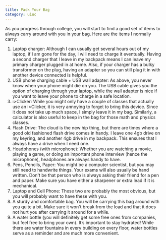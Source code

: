 ```yaml
---
title: Pack Your Bag
category: uiuc
---
```


As you progress through college, you will start to find a 
good set of items to always carry around with you in your 
bag. Here are the items I normally carry:

1. Laptop charger: Although I can usually get several hours out of my laptop, if I am gone for the day, I will need to charge it eventually. Having a second charger that I leave in my backpack means I can leave my primary charger plugged in at home. Also, if your charger has a bulky transformer on the plug, having an adapter so you can still plug it in with another device connected is helpful.
2. USB phone charging cable + USB wall adapter: As above, you never know when your phone might die on you. The USB cable gives you the option of charging through your laptop, while the wall adapter is nice if you want to leave your phone to charge in a safe location.
3. i>Clicker: While you might only have a couple of classes that actually use an i>Clicker, it is very annoying to forget to bring this device. Since it does not take up much space, I simply leave it in my bag. Similarly, a calculator is also useful to keep in the bag for those math and physics classes.
4. Flash Drive: The cloud is the new hip thing, but there are times where a good old fashioned flash drive comes in handy. I leave one 4gb drive on my keyring, and another 4gb drive in my backpack. This ensures that I always have a drive when I need one.
5. Headphones (with microphone): Whether you are watching a movie, playing a game, or doing an important phone interview (hence the microphone), headphones are always handy to have.
6. Pens, Pencils, Paper: You might be a computer scientist, but you may still need to handwrite things. Your exams will also usually be hand written. Don't be that person who is always asking their friend for a pen and paper. Make sure you have either a sharpener or extra lead if it is mechanical.
7. Laptop and Cell Phone: These two are probably the most obvious, but you will probably want to have these with you.
8. A sturdy and comfortable bag. You will be carrying this bag around with you quite a bit. Make sure it won't break from the load and that it does not hurt you after carrying it around for a while.
9. A water bottle (you will definitely get some free ones from companies, but feel free to bring your own). It’s important to stay hydrated! While there are water fountains in every building on every floor, water bottles serve as a reminder and are much more convenient.
